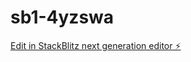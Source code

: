 # sb1-4yzswa

[Edit in StackBlitz next generation editor ⚡️](https://stackblitz.com/~/github.com/vtmworld/sb1-4yzswa)